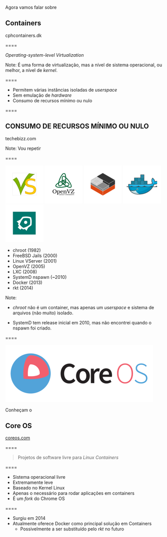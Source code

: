 <!-- .slide: data-background="img/containers.jpg" -->

Agora vamos falar sobre

## Containers

cphcontainers.dk <!-- .element: class="credits" -->

====

_Operating-system-level Virtualization_

Note:
É uma forma de virtualização, mas a nível de sistema operacional,
ou melhor, a nível de _kernel_.

====

- Permitem várias instâncias isoladas de _userspace_
- Sem emulação de _hardware_
- Consumo de recursos mínimo ou nulo

====
<!-- .slide: data-background="img/yes-baby.jpg" -->

## CONSUMO DE RECURSOS MÍNIMO OU NULO

techebizz.com <!-- .element: class="credits" -->

Note:
Vou repetir

====

![vserver](img/logos/vserver-small.png) <!-- .element: class="no-border no-background" -->
![openvz](img/logos/openvz-small.png) <!-- .element: class="no-border no-background" -->
![lxc](img/logos/lxc-small.png) <!-- .element: class="no-border no-background" -->
![docker](img/logos/docker-small.png) <!-- .element: class="no-border no-background" -->
![rocket](img/logos/rocket-small.png) <!-- .element: class="no-border no-background" -->

- chroot (1982)
- FreeBSD Jails (2000)
- Linux VServer (2001)
- OpenVZ (2005)
- LXC (2008)
- SystemD nspawn (~2010)
- Docker (2013)
- rkt (2014)

Note:
- _chroot_ não é um container, mas apenas um _userspace_
e sistema de arquivos (não muito) isolado.

- SystemD tem release inicial em 2010, mas não encontrei
quando o nspawn foi criado.

====

![core-os](img/logos/core-os.png) <!-- .element: class="no-border no-background" -->

Conheçam o

## Core OS

[coreos.com](https://coreos.com)

====

> Projetos de software livre para _Linux Containers_

====

- Sistema operacional livre
- Extremamente leve
- Baseado no Kernel Linux
- Apenas o necessário para rodar aplicações em containers
- É um _fork_ do Chrome OS

====

- Surgiu em 2014
- Atualmente oferece Docker como principal solução em Containers
    + Possivelmente a ser substituído pelo _rkt_ no futuro
